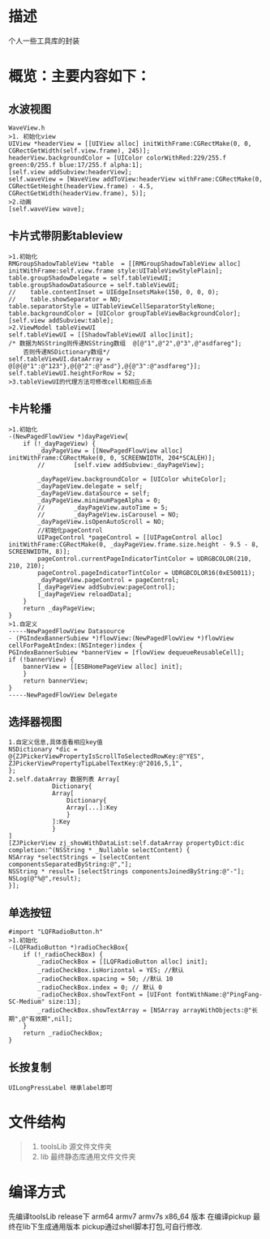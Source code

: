 # 描述
个人一些工具库的封装

# 概览：主要内容如下：
## 水波视图 
    WaveView.h
    >1. 初始化view
    UIView *headerView = [[UIView alloc] initWithFrame:CGRectMake(0, 0, CGRectGetWidth(self.view.frame), 245)];
    headerView.backgroundColor = [UIColor colorWithRed:229/255.f green:0/255.f blue:17/255.f alpha:1];
    [self.view addSubview:headerView];
    self.waveView = [WaveView addToView:headerView withFrame:CGRectMake(0, CGRectGetHeight(headerView.frame) - 4.5, CGRectGetWidth(headerView.frame), 5)];
    >2.动画
    [self.waveView wave];

## 卡片式带阴影tableview
    >1.初始化
    RMGroupShadowTableView *table  = [[RMGroupShadowTableView alloc] initWithFrame:self.view.frame style:UITableViewStylePlain];
    table.groupShadowDelegate = self.tableViewUI;
    table.groupShadowDataSource = self.tableViewUI;
    //    table.contentInset = UIEdgeInsetsMake(150, 0, 0, 0);
    //    table.showSeparator = NO;
    table.separatorStyle = UITableViewCellSeparatorStyleNone;
    table.backgroundColor = [UIColor groupTableViewBackgroundColor];
    [self.view addSubview:table];
    >2.ViewModel tableViewUI
    self.tableViewUI = [[ShadowTableViewUI alloc]init];
    /* 数据为NSString则传递NSString数组  @[@"1",@"2",@"3",@"asdfareg"];
        否则传递NSDictionary数组*/
    self.tableViewUI.dataArray = @[@{@"1":@"123"},@{@"2":@"asd"},@{@"3":@"asdfareg"}];
    self.tableViewUI.heightForRow = 52;
    >3.tableViewUI的代理方法可修改cell和相应点击
    
## 卡片轮播
    >1.初始化
    -(NewPagedFlowView *)dayPageView{
        if (!_dayPageView) {
            _dayPageView = [[NewPagedFlowView alloc] initWithFrame:CGRectMake(0, 0, SCREENWIDTH, 204*SCALEH)];
            //        [self.view addSubview:_dayPageView];
            
            _dayPageView.backgroundColor = [UIColor whiteColor];
            _dayPageView.delegate = self;
            _dayPageView.dataSource = self;
            _dayPageView.minimumPageAlpha = 0;
            //        _dayPageView.autoTime = 5;
            //        _dayPageView.isCarousel = NO;
            _dayPageView.isOpenAutoScroll = NO;
            //初始化pageControl
            UIPageControl *pageControl = [[UIPageControl alloc] initWithFrame:CGRectMake(0, _dayPageView.frame.size.height - 9.5 - 8, SCREENWIDTH, 8)];
            pageControl.currentPageIndicatorTintColor = UDRGBCOLOR(210, 210, 210);
            pageControl.pageIndicatorTintColor = UDRGBCOLOR16(0xE50011);
            _dayPageView.pageControl = pageControl;
            [_dayPageView addSubview:pageControl];
            [_dayPageView reloadData];
        }
        return _dayPageView;
    }
    >1.自定义
    -----NewPagedFlowView Datasource
    - (PGIndexBannerSubiew *)flowView:(NewPagedFlowView *)flowView cellForPageAtIndex:(NSInteger)index {
    PGIndexBannerSubiew *bannerView = [flowView dequeueReusableCell];
    if (!bannerView) {
        bannerView = [[ESBHomePageView alloc] init];
        }
        return bannerView;
    }
    -----NewPagedFlowView Delegate
 
## 选择器视图
    1.自定义信息,具体查看相应key值
    NSDictionary *dic = @{ZJPickerViewPropertyIsScrollToSelectedRowKey:@"YES",
    ZJPickerViewPropertyTipLabelTextKey:@"2016,5,1",
    };
    2.self.dataArray 数据列表 Array[
                Dictionary{
                Array[
                    Dictionary{
                    Array[...]:Key
                    }
                ]:Key
                }
    ]
    [ZJPickerView zj_showWithDataList:self.dataArray propertyDict:dic completion:^(NSString * _Nullable selectContent) {
    NSArray *selectStrings = [selectContent componentsSeparatedByString:@","];
    NSString * result= [selectStrings componentsJoinedByString:@"-"];
    NSLog(@"%@",result);
    }];
## 单选按钮
    #import "LQFRadioButton.h"
    >1.初始化
    -(LQFRadioButton *)radioCheckBox{
        if (!_radioCheckBox) {
            _radioCheckBox = [[LQFRadioButton alloc] init];
            _radioCheckBox.isHorizontal = YES; //默认
            _radioCheckBox.spacing = 50; //默认 10
            _radioCheckBox.index = 0; // 默认 0
            _radioCheckBox.showTextFont = [UIFont fontWithName:@"PingFang-SC-Medium" size:13];
            _radioCheckBox.showTextArray = [NSArray arrayWithObjects:@"长期",@"有效期",nil];
        }
        return _radioCheckBox;
    }
 ## 长按复制   
    UILongPressLabel 继承label即可

 
 
# 文件结构
>1. toolsLib  源文件文件夹
>2. lib  最终静态库通用文件文件夹

# 编译方式
先编译toolsLib release下 arm64 armv7 armv7s x86_64 版本
在编译pickup 最终在lib下生成通用版本
pickup通过shell脚本打包,可自行修改.
